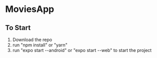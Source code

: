 # MoviesApp

## To Start
1. Download the repo
2. run "npm install" or "yarn"
3. run "expo start --android" or "expo start --web" to start the project
